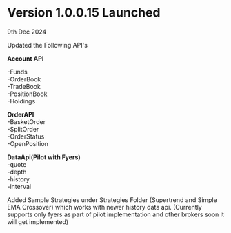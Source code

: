 # Version 1.0.0.15 Launched

9th Dec 2024

Updated the Following API's

**Account API**&#x20;

-Funds \
-OrderBook \
-TradeBook \
-PositionBook \
-Holdings

**OrderAPI** \
-BasketOrder \
-SplitOrder \
-OrderStatus \
-OpenPosition

**DataApi(Pilot with Fyers)** \
-quote \
-depth \
-history \
-interval

Added Sample Strategies under Strategies Folder (Supertrend and Simple EMA Crossover) which works with newer history data api. (Currently supports only fyers as part of pilot implementation and other brokers soon it will get implemented)
